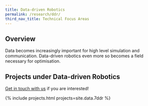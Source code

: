 ```yaml
---
title: Data-driven Robotics
permalink: /research/ddr/
third_nav_title: Technical Focus Areas
---
```

## Overview  
Data becomes increasingly important for high level simulation and communication. Data-driven robotics even more so becomes a field necessary for optimisation.

## Projects under Data-driven Robotics

[Get in touch with us](/contact-us/) if you are interested!

{% include projects.html projects=site.data.7ddr %}